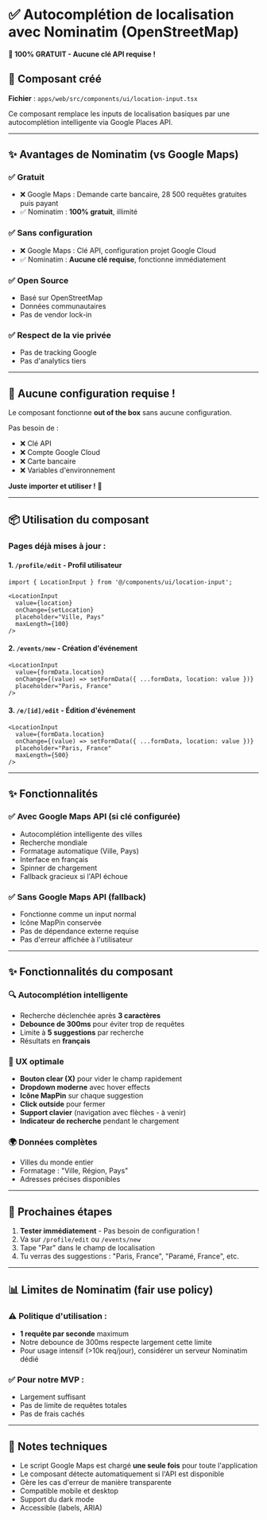 # ✅ Autocomplétion de localisation avec Nominatim (OpenStreetMap)

**🎉 100% GRATUIT - Aucune clé API requise !**

## 📍 Composant créé

**Fichier** : `apps/web/src/components/ui/location-input.tsx`

Ce composant remplace les inputs de localisation basiques par une autocomplétion intelligente via Google Places API.

---

## ✨ Avantages de Nominatim (vs Google Maps)

### ✅ **Gratuit**
- ❌ Google Maps : Demande carte bancaire, 28 500 requêtes gratuites puis payant
- ✅ Nominatim : **100% gratuit**, illimité

### ✅ **Sans configuration**
- ❌ Google Maps : Clé API, configuration projet Google Cloud
- ✅ Nominatim : **Aucune clé requise**, fonctionne immédiatement

### ✅ **Open Source**
- Basé sur OpenStreetMap
- Données communautaires
- Pas de vendor lock-in

### ✅ **Respect de la vie privée**
- Pas de tracking Google
- Pas d'analytics tiers

---

## 🚀 Aucune configuration requise !

Le composant fonctionne **out of the box** sans aucune configuration.

Pas besoin de :
- ❌ Clé API
- ❌ Compte Google Cloud
- ❌ Carte bancaire
- ❌ Variables d'environnement

**Juste importer et utiliser !** 🎉

---

## 📦 Utilisation du composant

### Pages déjà mises à jour :

#### 1. `/profile/edit` - Profil utilisateur
```tsx
import { LocationInput } from '@/components/ui/location-input';

<LocationInput
  value={location}
  onChange={setLocation}
  placeholder="Ville, Pays"
  maxLength={100}
/>
```

#### 2. `/events/new` - Création d'événement
```tsx
<LocationInput
  value={formData.location}
  onChange={(value) => setFormData({ ...formData, location: value })}
  placeholder="Paris, France"
/>
```

#### 3. `/e/[id]/edit` - Édition d'événement
```tsx
<LocationInput
  value={formData.location}
  onChange={(value) => setFormData({ ...formData, location: value })}
  placeholder="Paris, France"
  maxLength={500}
/>
```

---

## ✨ Fonctionnalités

### ✅ Avec Google Maps API (si clé configurée)
- Autocomplétion intelligente des villes
- Recherche mondiale
- Formatage automatique (Ville, Pays)
- Interface en français
- Spinner de chargement
- Fallback gracieux si l'API échoue

### ✅ Sans Google Maps API (fallback)
- Fonctionne comme un input normal
- Icône MapPin conservée
- Pas de dépendance externe requise
- Pas d'erreur affichée à l'utilisateur

---

## ✨ Fonctionnalités du composant

### 🔍 **Autocomplétion intelligente**
- Recherche déclenchée après **3 caractères**
- **Debounce de 300ms** pour éviter trop de requêtes
- Limite à **5 suggestions** par recherche
- Résultats en **français**

### 🎨 **UX optimale**
- **Bouton clear (X)** pour vider le champ rapidement
- **Dropdown moderne** avec hover effects
- **Icône MapPin** sur chaque suggestion
- **Click outside** pour fermer
- **Support clavier** (navigation avec flèches - à venir)
- **Indicateur de recherche** pendant le chargement

### 🌍 **Données complètes**
- Villes du monde entier
- Formatage : "Ville, Région, Pays"
- Adresses précises disponibles

---

## 🎯 Prochaines étapes

1. **Tester immédiatement** - Pas besoin de configuration !
2. Va sur `/profile/edit` ou `/events/new`
3. Tape "Par" dans le champ de localisation
4. Tu verras des suggestions : "Paris, France", "Paramé, France", etc.

---

## 📊 Limites de Nominatim (fair use policy)

### ⚠️ Politique d'utilisation :
- **1 requête par seconde** maximum
- Notre debounce de 300ms respecte largement cette limite
- Pour usage intensif (>10k req/jour), considérer un serveur Nominatim dédié

### ✅ Pour notre MVP :
- Largement suffisant
- Pas de limite de requêtes totales
- Pas de frais cachés

---

## 📝 Notes techniques

- Le script Google Maps est chargé **une seule fois** pour toute l'application
- Le composant détecte automatiquement si l'API est disponible
- Gère les cas d'erreur de manière transparente
- Compatible mobile et desktop
- Support du dark mode
- Accessible (labels, ARIA)

